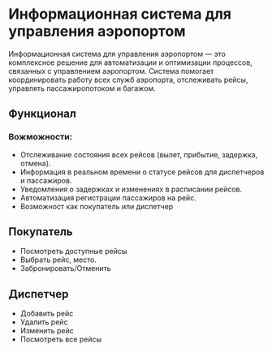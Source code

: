 # Информационная система для управления аэропортом

Информационная система для управления аэропортом — это комплексное решение для автоматизации и оптимизации процессов, связанных с управлением аэропортом. Система помогает координировать работу всех служб аэропорта, отслеживать рейсы, управлять пассажиропотоком и багажом.

## Функционал

### Вожможности:
- Отслеживание состояния всех рейсов (вылет, прибытие, задержка, отмена).
- Информация в реальном времени о статусе рейсов для диспетчеров и пассажиров.
- Уведомления о задержках и изменениях в расписании рейсов.
- Автоматизация регистрации пассажиров на рейс.
- Возможност как покупатель или диспетчер

## Покупатель
- Посмотреть доступные рейсы
- Выбрать рейс, место.
- Забронировать/Отменить

## Диспетчер
- Добавить рейс
- Удалить рейс
- Изменить рейс
- Посмотреть все рейсы





